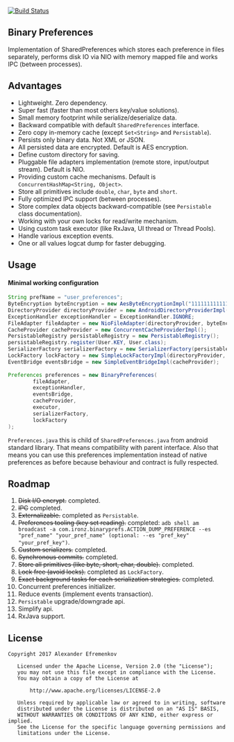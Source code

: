 [![Build Status](https://travis-ci.org/iamironz/binaryprefs.svg?branch=master)](https://travis-ci.org/iamironz/binaryprefs)

## Binary Preferences

Implementation of SharedPreferences which stores each preference in files separately, performs disk IO via NIO with memory mapped file and works IPC (between processes).

## Advantages

* Lightweight. Zero dependency.
* Super fast (faster than most others key/value solutions).
* Small memory footprint while serialize/deserialize data.
* Backward compatible with default `SharedPreferences` interface.
* Zero copy in-memory cache (except `Set<String>` and `Persistable`).
* Persists only binary data. Not XML or JSON.
* All persisted data are encrypted. Default is AES encryption.
* Define custom directory for saving.
* Pluggable file adapters implementation (remote store, input/output stream). Default is NIO.
* Providing custom cache mechanisms. Default is `ConcurrentHashMap<String, Object>`.
* Store all primitives include `double`, `char`, `byte` and `short`.
* Fully optimized IPC support (between processes).
* Store complex data objects backward-compatible (see `Persistable` class documentation).
* Working with your own locks for read/write mechanism.
* Using custom task executor (like RxJava, UI thread or Thread Pools).
* Handle various exception events.
* One or all values logcat dump for faster debugging.

## Usage

#### Minimal working configuration

```java
String prefName = "user_preferences";
ByteEncryption byteEncryption = new AesByteEncryptionImpl("1111111111111111".getBytes(), "0000000000000000".getBytes());
DirectoryProvider directoryProvider = new AndroidDirectoryProviderImpl(context, prefName);
ExceptionHandler exceptionHandler = ExceptionHandler.IGNORE;
FileAdapter fileAdapter = new NioFileAdapter(directoryProvider, byteEncryption);
CacheProvider cacheProvider = new ConcurrentCacheProviderImpl();
PersistableRegistry persistableRegistry = new PersistableRegistry();
persistableRegistry.register(User.KEY, User.class);
SerializerFactory serializerFactory = new SerializerFactory(persistableRegistry);
LockFactory lockFactory = new SimpleLockFactoryImpl(directoryProvider, exceptionHandler);
EventBridge eventsBridge = new SimpleEventBridgeImpl(cacheProvider);
        
Preferences preferences = new BinaryPreferences(
        fileAdapter,
        exceptionHandler,
        eventsBridge,
        cacheProvider,
        executor,
        serializerFactory,
        lockFactory
);
```

`Preferences.java` this is child of `SharedPreferences.java` from android
standard library.
That means compatibility with parent interface. Also that means you can
use this preferences implementation instead of native preferences
as before because behaviour and contract is fully respected.

## Roadmap

1. ~~Disk I/O encrypt.~~ completed.
2. ~~IPC~~ completed.
3. ~~Externalizable.~~ completed as `Persistable`.
4. ~~Preferences tooling (key set reading).~~ completed:
`adb shell am broadcast -a com.ironz.binaryprefs.ACTION_DUMP_PREFERENCE --es "pref_name" "your_pref_name" (optional: --es "pref_key" "your_pref_key")`.
5. ~~Custom serializers.~~ completed.
6. ~~Synchronous commits.~~ completed.
7. ~~Store all primitives (like byte, short, char, double).~~ completed.
8. ~~Lock free (avoid locks).~~ completed as `LockFactory`.
9. ~~Exact background tasks for each serialization strategies.~~ completed.
10. Concurrent preferences initializer.
11. Reduce events (implement events transaction).
12. `Persistable` upgrade/downgrade api.
13. Simplify api.
14. RxJava support. 

## License
```
Copyright 2017 Alexander Efremenkov

   Licensed under the Apache License, Version 2.0 (the "License");
   you may not use this file except in compliance with the License.
   You may obtain a copy of the License at

       http://www.apache.org/licenses/LICENSE-2.0

   Unless required by applicable law or agreed to in writing, software
   distributed under the License is distributed on an "AS IS" BASIS,
   WITHOUT WARRANTIES OR CONDITIONS OF ANY KIND, either express or implied.
   See the License for the specific language governing permissions and
   limitations under the License.
```
